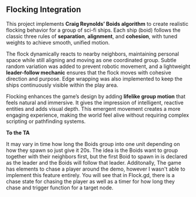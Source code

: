## Flocking Integration

This project implements **Craig Reynolds’ Boids algorithm** to create realistic flocking behavior for a group of sci-fi ships. Each ship (boid) follows the classic three rules of **separation**, **alignment**, and **cohesion**, with tuned weights to achieve smooth, unified motion.  

The flock dynamically reacts to nearby neighbors, maintaining personal space while still aligning and moving as one coordinated group. Subtle random variation was added to prevent robotic movement, and a lightweight **leader-follow mechanic** ensures that the flock moves with cohesive direction and purpose. Edge wrapping was also implemented to keep the ships continuously visible within the play area.  

Flocking enhances the game’s design by adding **lifelike group motion** that feels natural and immersive. It gives the impression of intelligent, reactive entities and adds visual depth. 
This emergent movement creates a more engaging experience, making the world feel alive without requiring complex scripting or pathfinding systems.


**To the TA** 

It may vary in time how long the Boids group into one unit depending on how they spawn so just give it 20s. The idea is the Boids want to group together with their neighbors first, but the first Boid to spawn in is declared as the leader and the Boids will follow that leader.
Additonally, The game has elements to chase a player around the demo, however I wasn't able to implement this feature entirely.
You will see that in Flock.gd, there is a chase state for chasing the player as well as a timer for how long they chase and trigger function for a target node.


